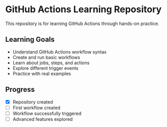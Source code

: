 # GitHub Actions Learning Repository

This repository is for learning GitHub Actions through hands-on practice.

## Learning Goals
- Understand GitHub Actions workflow syntax
- Create and run basic workflows
- Learn about jobs, steps, and actions
- Explore different trigger events
- Practice with real examples

## Progress
- [x] Repository created
- [ ] First workflow created
- [ ] Workflow successfully triggered
- [ ] Advanced features explored